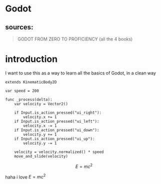 # Godot

## sources:
> GODOT FROM ZERO TO PROFICIENCY (all the 4 books)


# introduction
I want to use this as a way to learn all the basics of Godot, in a clean way

```Gdscript
extends KinematicBody2D

var speed = 200

func _process(delta):
    var velocity = Vector2()

    if Input.is_action_pressed("ui_right"):
        velocity.x += 1
    if Input.is_action_pressed("ui_left"):
        velocity.x -= 1
    if Input.is_action_pressed("ui_down"):
        velocity.y += 1
    if Input.is_action_pressed("ui_up"):
        velocity.y -= 1

    velocity = velocity.normalized() * speed
    move_and_slide(velocity)
```

$$E = mc^2$$


haha i love $E = mc^2$
